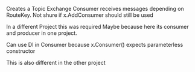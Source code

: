 Creates a Topic Exchange
Consumer receives messages depending on RouteKey.
Not shure if  x.AddConsumer should still be used

In a different Project this was required
Maybe because here its consumer and producer in one project.

Can use DI in Consumer because     x.Consumer<PolandPersonCreatedConsumer>() expects parameterless constructor

This is also different in the other project